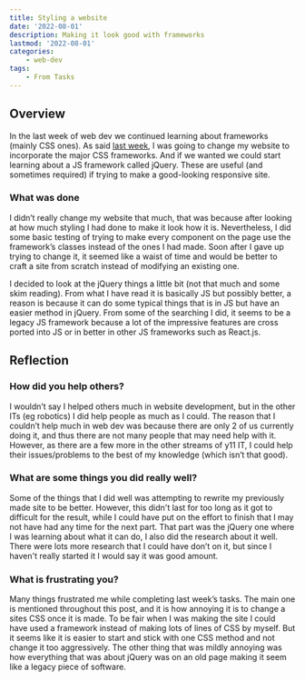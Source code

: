 ```yaml
---
title: Styling a website
date: '2022-08-01'
description: Making it look good with frameworks
lastmod: '2022-08-01'
categories:
    - web-dev
tags:
    - From Tasks
---
```


## Overview

In the last week of web dev we continued learning about frameworks (mainly CSS ones). As said [last week](../css-frameworks), I was going to change my website to incorporate the major CSS frameworks. And if we wanted we could start learning about a JS framework called jQuery. These are useful (and sometimes required) if trying to make a good-looking responsive site.

### What was done

I didn’t really change my website that much, that was because after looking at how much styling I had done to make it look how it is. Nevertheless, I did some basic testing of trying to make every component on the page use the framework’s classes instead of the ones I had made. Soon after I gave up trying to change it, it seemed like a waist of time and would be better to craft a site from scratch instead of modifying an existing one.

I decided to look at the jQuery things a little bit (not that much and some skim reading). From what I have read it is basically JS but possibly better, a reason is because it can do some typical things that is in JS but have an easier method in jQuery. From some of the searching I did, it seems to be a legacy JS framework because a lot of the impressive features are cross ported into JS or in better in other JS frameworks such as React.js.

## Reflection

### How did you help others?

I wouldn’t say I helped others much in website development, but in the other ITs (eg robotics) I did help people as much as I could. The reason that I couldn’t help much in web dev was because there are only 2 of us currently doing it, and thus there are not many people that may need help with it. However, as there are a few more in the other streams of y11 IT, I could help their issues/problems to the best of my knowledge (which isn’t that good).

### What are some things you did really well?

Some of the things that I did well was attempting to rewrite my previously made site to be better. However, this didn't last for too long as it got to difficult for the result, while I could have put on the effort to finish that I may not have had any time for the next part. That part was the jQuery one where I was learning about what it can do, I also did the research about it well. There were lots more research that I could have don’t on it, but since I haven't really started it I would say it was good amount.

### What is frustrating you?

Many things frustrated me while completing last week’s tasks. The main one is mentioned throughout this post, and it is how annoying it is to change a sites CSS once it is made. To be fair when I was making the site I could have used a framework instead of making lots of lines of CSS by myself. But it seems like it is easier to start and stick with one CSS method and not change it too aggressively. The other thing that was mildly annoying was how everything that was about jQuery was on an old page making it seem like a legacy piece of software.
